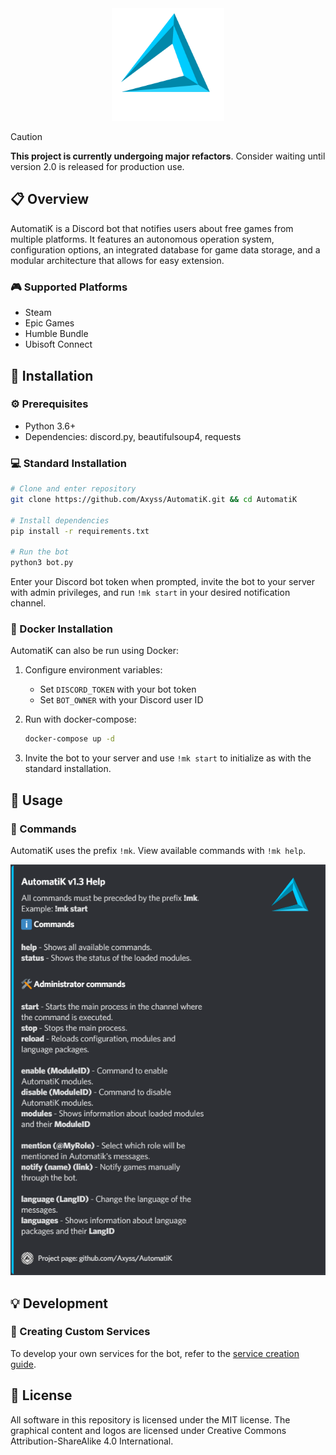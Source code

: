 <div align="center">
  <img src="https://raw.githubusercontent.com/Axyss/AutomatiK/master/docs/assets/ak_logo.png" alt="automatik_logo" width="180" height="180">
</div>

> [!CAUTION]
> **This project is currently undergoing major refactors**. Consider waiting until version 2.0 is released for production use.

## 📋 Overview

AutomatiK is a Discord bot that notifies users about free games from multiple platforms. It features an autonomous operation system, configuration options, an integrated database for game data storage, and a modular architecture that allows for easy extension.

### 🎮 Supported Platforms

- Steam
- Epic Games
- Humble Bundle
- Ubisoft Connect

## 🚀 Installation

### ⚙️ Prerequisites

- Python 3.6+
- Dependencies: discord.py, beautifulsoup4, requests

### 💻 Standard Installation

```bash
# Clone and enter repository
git clone https://github.com/Axyss/AutomatiK.git && cd AutomatiK

# Install dependencies
pip install -r requirements.txt

# Run the bot
python3 bot.py
```

Enter your Discord bot token when prompted, invite the bot to your server with admin privileges, and run `!mk start` in your desired notification channel.

### 🐳 Docker Installation

AutomatiK can also be run using Docker:

1. Configure environment variables:
   - Set `DISCORD_TOKEN` with your bot token
   - Set `BOT_OWNER` with your Discord user ID

2. Run with docker-compose:
   ```bash
   docker-compose up -d
   ```

3. Invite the bot to your server and use `!mk start` to initialize as with the standard installation.

## 📝 Usage

### 🤖 Commands

AutomatiK uses the prefix `!mk`. View available commands with `!mk help`.

![Help Command Example](https://raw.githubusercontent.com/Axyss/AutomatiK/master/docs/assets/help.png)

## 💡 Development

### 🧩 Creating Custom Services

To develop your own services for the bot, refer to the [service creation guide](https://github.com/Axyss/AutomatiK/blob/master/docs/service_guide.md).

## 📜 License

All software in this repository is licensed under the MIT license. The graphical content and logos are licensed under Creative Commons Attribution-ShareAlike 4.0 International.
